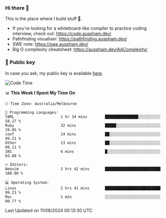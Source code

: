 ### Hi there 👋

This is the place where I build stuff 👀. 

- If you're looking for a whiteboard-like compiler to practice coding interview, check out: https://code.auspham.dev/
- Pathfinding visualiser: https://pathfinding.auspham.dev/
- SWE note: https://swe.auspham.dev/
- Big O complexity cheatsheet: https://auspham.dev/AAComplexity/

### 🔑 Public key

In case you ask, my public key is available [here](https://public.auspham.dev/).

<!--START_SECTION:waka-->
![Code Time](http://img.shields.io/badge/Code%20Time-1%2C316%20hrs%2052%20mins-blue)

📊 **This Week I Spent My Time On** 

```text
🕑︎ Time Zone: Australia/Melbourne

💬 Programming Languages: 
YAML                     1 hr 34 mins        ███████████████░░░░░░░░░░   58.27 % 
Ruby                     32 mins             █████░░░░░░░░░░░░░░░░░░░░   19.85 % 
conf                     14 mins             ██░░░░░░░░░░░░░░░░░░░░░░░   09.21 % 
Other                    13 mins             ██░░░░░░░░░░░░░░░░░░░░░░░   08.11 % 
INI                      6 mins              █░░░░░░░░░░░░░░░░░░░░░░░░   03.80 % 

🔥 Editors: 
Neovim                   2 hrs 42 mins       █████████████████████████   100.00 % 

💻 Operating System: 
Linux                    2 hrs 41 mins       █████████████████████████   99.23 % 
Mac                      1 min               ░░░░░░░░░░░░░░░░░░░░░░░░░   00.77 % 
```


 Last Updated on 11/08/2024 00:13:30 UTC
<!--END_SECTION:waka-->

<!--
**rockmanvnx6/rockmanvnx6** is a ✨ _special_ ✨ repository because its `README.md` (this file) appears on your GitHub profile.

Here are some ideas to get you started:

- 🔭 I’m currently working on ...
- 🌱 I’m currently learning ...
- 👯 I’m looking to collaborate on ...
- 🤔 I’m looking for help with ...
- 💬 Ask me about ...
- 📫 How to reach me: ...
- 😄 Pronouns: ...
- ⚡ Fun fact: ...
-->
